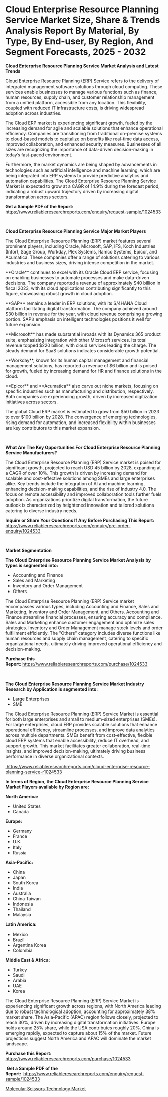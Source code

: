 <p><h1>Cloud Enterprise Resource Planning Service Market Size, Share & Trends Analysis Report By Material, By Type, By End-user, By Region, And Segment Forecasts, 2025 - 2032</h1></p><p><strong>Cloud Enterprise Resource Planning Service Market Analysis and Latest Trends</strong></p>
<p><p>Cloud Enterprise Resource Planning (ERP) Service refers to the delivery of integrated management software solutions through cloud computing. These services enable businesses to manage various functions such as finance, human resources, supply chain, and customer relationship management from a unified platform, accessible from any location. This flexibility, coupled with reduced IT infrastructure costs, is driving widespread adoption across industries.</p><p>The Cloud ERP market is experiencing significant growth, fueled by the increasing demand for agile and scalable solutions that enhance operational efficiency. Companies are transitioning from traditional on-premise systems to cloud-based models to capitalize on benefits like real-time data access, improved collaboration, and enhanced security measures. Businesses of all sizes are recognizing the importance of data-driven decision-making in today’s fast-paced environment.</p><p>Furthermore, the market dynamics are being shaped by advancements in technologies such as artificial intelligence and machine learning, which are being integrated into ERP systems to provide predictive analytics and automation capabilities. The Cloud Enterprise Resource Planning Service Market is expected to grow at a CAGR of 14.9% during the forecast period, indicating a robust upward trajectory driven by increasing digital transformation across sectors.</p></p>
<p><strong>Get a Sample PDF of the Report:&nbsp;</strong> <a href="https://www.reliableresearchreports.com/enquiry/request-sample/1024533?utm_campaign=2737&utm_medium=2&utm_source=Github&utm_content=ia&utm_term=07032025&utm_id=cloud-enterprise-resource-planning-service">https://www.reliableresearchreports.com/enquiry/request-sample/1024533</a></p>
<p>&nbsp;</p>
<p><strong>Cloud Enterprise Resource Planning Service Major Market Players</strong></p>
<p><p>The Cloud Enterprise Resource Planning (ERP) market features several prominent players, including Oracle, Microsoft, SAP, IFS, Koch Industries (Infor), Sage Group, Workday, Plex Systems, Ramco Systems, Epicor, and Acumatica. These companies offer a range of solutions catering to various industries and business sizes, driving intense competition in the market.</p><p>**Oracle** continues to excel with its Oracle Cloud ERP service, focusing on enabling businesses to automate processes and make data-driven decisions. The company reported a revenue of approximately $40 billion in fiscal 2023, with its cloud applications contributing significantly to this figure, showcasing robust growth in cloud adoption.</p><p>**SAP** remains a leader in ERP solutions, with its S/4HANA Cloud platform facilitating digital transformation. The company achieved around $30 billion in revenue for the year, with cloud revenue comprising a growing portion. SAP’s emphasis on intelligent technologies positions it well for future expansion.</p><p>**Microsoft** has made substantial inroads with its Dynamics 365 product suite, emphasizing integration with other Microsoft services. Its total revenue topped $220 billion, with cloud services leading the charge. The steady demand for SaaS solutions indicates considerable growth potential.</p><p>**Workday**, known for its human capital management and financial management solutions, has reported a revenue of $6 billion and is poised for growth, fueled by increasing demand for HR and finance solutions in the cloud.</p><p>**Epicor** and **Acumatica** also carve out niche markets, focusing on specific industries such as manufacturing and distribution, respectively. Both companies are experiencing growth, driven by increased digitization initiatives across sectors.</p><p>The global Cloud ERP market is estimated to grow from $50 billion in 2023 to over $100 billion by 2028. The convergence of emerging technologies, rising demand for automation, and increased flexibility within businesses are key contributors to this market expansion.</p></p>
<p>&nbsp;</p>
<p><strong>What Are The Key Opportunities For Cloud Enterprise Resource Planning Service Manufacturers?</strong></p>
<p><p>The Cloud Enterprise Resource Planning (ERP) Service market is poised for significant growth, projected to reach USD 45 billion by 2028, expanding at a CAGR of over 10%. This growth is driven by increasing demand for scalable and cost-effective solutions among SMEs and large enterprises alike. Key trends include the integration of AI and machine learning, enhancing decision-making capabilities, and the rise of Industry 4.0. The focus on remote accessibility and improved collaboration tools further fuels adoption. As organizations prioritize digital transformation, the future outlook is characterized by heightened innovation and tailored solutions catering to diverse industry needs.</p></p>
<p><strong>Inquire or Share Your Questions If Any Before Purchasing This Report:</strong> <a href="https://www.reliableresearchreports.com/enquiry/pre-order-enquiry/1024533?utm_campaign=2737&utm_medium=2&utm_source=Github&utm_content=ia&utm_term=07032025&utm_id=cloud-enterprise-resource-planning-service">https://www.reliableresearchreports.com/enquiry/pre-order-enquiry/1024533</a></p>
<p>&nbsp;</p>
<p><strong>Market Segmentation</strong></p>
<p><strong>The Cloud Enterprise Resource Planning Service Market Analysis by types is segmented into:</strong></p>
<p><ul><li>Accounting and Finance</li><li>Sales and Marketing</li><li>Inventory and Order Management</li><li>Others</li></ul></p>
<p><p>The Cloud Enterprise Resource Planning (ERP) Service market encompasses various types, including Accounting and Finance, Sales and Marketing, Inventory and Order Management, and Others. Accounting and Finance streamline financial processes, ensuring accuracy and compliance. Sales and Marketing enhance customer engagement and optimize sales strategies. Inventory and Order Management manage stock levels and order fulfillment efficiently. The "Others" category includes diverse functions like human resources and supply chain management, catering to specific organizational needs, ultimately driving improved operational efficiency and decision-making.</p></p>
<p><strong>Purchase this Report:&nbsp;</strong><a href="https://www.reliableresearchreports.com/purchase/1024533?utm_campaign=2737&utm_medium=2&utm_source=Github&utm_content=ia&utm_term=07032025&utm_id=cloud-enterprise-resource-planning-service">https://www.reliableresearchreports.com/purchase/1024533</a></p>
<p>&nbsp;</p>
<p><strong>The Cloud Enterprise Resource Planning Service Market Industry Research by Application is segmented into:</strong></p>
<p><ul><li>Large Enterprises</li><li>SME</li></ul></p>
<p><p>The Cloud Enterprise Resource Planning (ERP) Service Market is essential for both large enterprises and small to medium-sized enterprises (SMEs). For large enterprises, cloud ERP provides scalable solutions that enhance operational efficiency, streamline processes, and improve data analytics across multiple departments. SMEs benefit from cost-effective, flexible cloud ERP systems that enable accessibility, reduce IT overhead, and support growth. This market facilitates greater collaboration, real-time insights, and improved decision-making, ultimately driving business performance in diverse organizational contexts.</p></p>
<p><a href="https://www.reliableresearchreports.com/cloud-enterprise-resource-planning-service-r1024533?utm_campaign=2737&utm_medium=2&utm_source=Github&utm_content=ia&utm_term=07032025&utm_id=cloud-enterprise-resource-planning-service">&nbsp;https://www.reliableresearchreports.com/cloud-enterprise-resource-planning-service-r1024533</a></p>
<p><strong>In terms of Region, the Cloud Enterprise Resource Planning Service Market Players available by Region are:</strong></p>
<p>
    <p> <strong> North America: </strong>
        <ul>
            <li>United States</li>
            <li>Canada</li>
        </ul>
        </p> 
    <p> <strong> Europe: </strong>
        <ul>
            <li>Germany</li>
            <li>France</li>
            <li>U.K.</li>
            <li>Italy</li>
            <li>Russia</li>
        </ul>
        </p> 
    <p> <strong> Asia-Pacific: </strong>
        <ul>
            <li>China</li>
            <li>Japan</li>
            <li>South Korea</li>
            <li>India</li>
            <li>Australia</li>
            <li>China Taiwan</li>
            <li>Indonesia</li>
            <li>Thailand</li>
            <li>Malaysia</li>
        </ul>
        </p> 
    <p> <strong> Latin America: </strong>
        <ul>
            <li>Mexico</li>
            <li>Brazil</li>
            <li>Argentina Korea</li>
            <li>Colombia</li>
        </ul>
        </p> 
    <p> <strong> Middle East & Africa: </strong>
        <ul>
            <li>Turkey</li>
            <li>Saudi</li>
            <li>Arabia</li>
            <li>UAE</li>
            <li>Korea</li>
        </ul>
    </p>
    </p>
<p><p>The Cloud Enterprise Resource Planning (ERP) Service Market is experiencing significant growth across regions, with North America leading due to robust technological adoption, accounting for approximately 38% market share. The Asia-Pacific (APAC) region follows closely, projected to reach 30%, driven by increasing digital transformation initiatives. Europe holds around 25% share, while the USA contributes roughly 20%. China is emerging rapidly, expected to capture about 15% of the market. Future projections suggest North America and APAC will dominate the market landscape.</p></p>
<p><strong>Purchase this Report: </strong><a href="https://www.reliableresearchreports.com/purchase/1024533?utm_campaign=2737&utm_medium=2&utm_source=Github&utm_content=ia&utm_term=07032025&utm_id=cloud-enterprise-resource-planning-service">https://www.reliableresearchreports.com/purchase/1024533</a></p>
<p>&nbsp;<strong>Get a Sample PDF of the Report:&nbsp;&nbsp;</strong><a href="https://www.reliableresearchreports.com/enquiry/request-sample/1024533?utm_campaign=2737&utm_medium=2&utm_source=Github&utm_content=ia&utm_term=07032025&utm_id=cloud-enterprise-resource-planning-service">https://www.reliableresearchreports.com/enquiry/request-sample/1024533</a></p>
<p><strong></strong></p>
<p><p><a href="https://github.com/vitrilaoire/Market-Research-Report-List-1/blob/main/molecular-scissors-technology-market.md?utm_campaign=2737&utm_medium=2&utm_source=Github&utm_content=ia&utm_term=07032025&utm_id=cloud-enterprise-resource-planning-service">Molecular Scissors Technology Market</a></p></p>